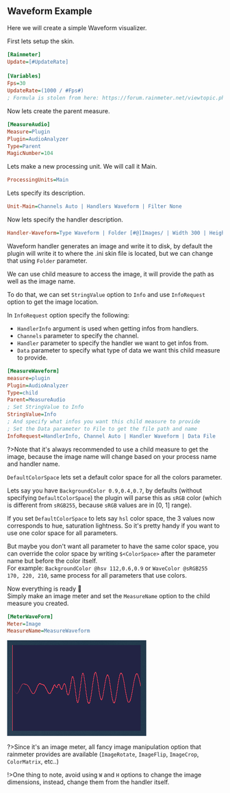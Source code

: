 ## Waveform Example

Here we will create a simple Waveform visualizer.

First lets setup the skin.

```ini
[Rainmeter]
Update=[#UpdateRate]

[Variables]
Fps=30
UpdateRate=(1000 / #Fps#)
; Formula is stolen from here: https://forum.rainmeter.net/viewtopic.php?t=26831#p140108
```

Now lets create the parent measure.

```ini
[MeasureAudio]
Measure=Plugin
Plugin=AudioAnalyzer
Type=Parent
MagicNumber=104
```

Lets make a new processing unit. We will call it Main.

```ini
ProcessingUnits=Main
```

Lets specify its description.<br/>

```ini
Unit-Main=Channels Auto | Handlers Waveform | Filter None
```

Now lets specify the handler description.

```ini
Handler-Waveform=Type Waveform | Folder [#@]Images/ | Width 300 | Height 200 | Stationary false | BorderSize 1 | BorderColor 255, 64, 89 | Resolution 0.6 | Connected true | DefaultColorSpace sRGB255 | BackgroundColor @hsl 237,0.34,0.20 | WaveColor 255, 64, 89 | LineColor @sRGB 0.5,0.5,0.5 | FadingRatio 0.2 | LineDrawingPolicy Never | SilenceThreshold -70
```

Waveform handler generates an image and write it to disk, by default the plugin will write it to where the .ini skin file is located, but we can change that using `Folder` parameter.

We can use child measure to access the image, it will provide the path as well as the image name.

To do that, we can set `StringValue` option to `Info` and use `InfoRequest` option to get the image location.

In `InfoRequest` option specify the following:

- `HandlerInfo` argument is used when getting infos from handlers.
- `Channels` parameter to specify the channel.
- `Handler` parameter to specify the handler we want to get infos from.
- `Data` parameter to specify what type of data we want this child measure to provide.

```ini
[MeasureWaveform]
measure=plugin
Plugin=AudioAnalyzer
Type=child
Parent=MeasureAudio
; Set StringValue to Info
StringValue=Info
; And specify what infos you want this child measure to provide
; Set the Data parameter to File to get the file path and name
InfoRequest=HandlerInfo, Channel Auto | Handler Waveform | Data File
```

?>Note that it's always recommended to use a child measure to get the image, because the image name will change based on your process name and handler name.

`DefaultColorSpace` lets set a default color space for all the colors parameter.<br/>

Lets say you have `BackgroundColor 0.9,0.4,0.7`, by defaults (without specifying `DefaultColorSpace`) the plugin will parse this as `sRGB` color (which is different from `sRGB255`, because `sRGB` values are in [0, 1] range).

If you set `DefaultColorSpace` to lets say `hsl` color space, the 3 values now corresponds to hue, saturation lightness. So it's pretty handy if you want to use one color space for all parameters.

But maybe you don't want all parameter to have the same color space, you can override the color space by writing `$<ColorSpace>` after the parameter name but before the color itself.<br/>
For example: `BackgroundColor @hsv 112,0.6,0.9` or `WaveColor @sRGB255 170, 220, 210`, same process for all parameters that use colors.

Now everything is ready :tada:<br/>
Simply make an image meter and set the `MeasureName` option to the child measure you created.

```ini
[MeterWaveForm]
Meter=Image
MeasureName=MeasureWaveform
```

<img src="docs\usage-examples\resources\waveform.png" title="Waveform visualizer" />

?>Since it's an image meter, all fancy image manipulation option that rainmeter provides are available (`ImageRotate`, `ImageFlip`, `ImageCrop`, `ColorMatrix`, etc..)

!>One thing to note, avoid using `W` and `H` options to change the image dimensions, instead, change them from the handler itself.
